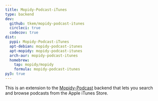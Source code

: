 ```yaml
---
title: Mopidy-Podcast-iTunes
type: backend
dev:
  github: tkem/mopidy-podcast-itunes
  circleci: true
  codecov: true
dist:
  pypi: Mopidy-Podcast-iTunes
  apt-debian: mopidy-podcast-itunes
  apt-mopidy: mopidy-podcast-itunes
  arch-aur: mopidy-podcast-itunes
  homebrew:
    tap: mopidy/mopidy
    formula: mopidy-podcast-itunes
py3: true
---
```


This is an extension to the [Mopidy-Podcast](/ext/podcast/) backend that lets
you search and browse podcasts from the Apple iTunes Store.
